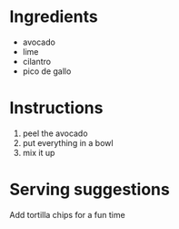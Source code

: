 # Ingredients
- avocado
- lime
- cilantro
- pico de gallo

# Instructions
1. peel the avocado
2. put everything in a bowl
3. mix it up

# Serving suggestions
Add tortilla chips for a fun time